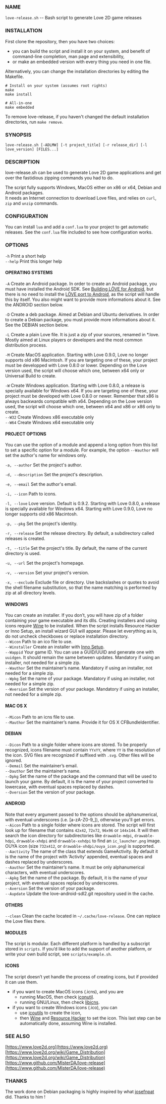 ### NAME
`love-release.sh` -- Bash script to generate Love 2D game releases

### INSTALLATION
First clone the repository, then you have two choices:
- you can build the script and install it on your system, and benefit of command-line completion, man page and extensibility,
- or make an embedded version with every thing you need in one file.

Alternatively, you can change the installation directories by editing the Makefile.

```shell
# Install on your system (assumes root rights)
make
make install

# All-in-one
make embedded
```

To remove love-release, if you haven't changed the default installation directories, run `make remove`.

### SYNOPSIS
`love-release.sh [-ADLMW] [-t project_title] [-r release_dir] [-l love_version] [FILES...]`

### DESCRIPTION
love-release.sh can be used to generate Love 2D game applications
and get over the fastidious zipping commands you had to do.  

The script fully supports Windows, MacOS either on x86 or x64,
Debian and Android packages.  
It needs an Internet connection to download Love files,
and relies on `curl`, `zip` and `unzip` commands.  

### CONFIGURATION
You can install `lua` and add a `conf.lua` to your project to get automatic releases.
See the `conf.lua` file included to see how configuration works.

### OPTIONS
`-h`     Print a short help  
`--help` Print this longer help

#### OPERATING SYSTEMS
`-A` Create an Android package.
     In order to create an Android package, you must have installed the Android SDK.
     See [Building LÖVE for Android](https://bitbucket.org/MartinFelis/love-android-sdl2/wiki/Building_L%C3%96VE_for_Android_-_Linux),
     but there is no need to install the [LÖVE port to Android](https://bitbucket.org/MartinFelis/love-android-sdl2),
     as the script will handle this by itself.
     You also might want to provide more informations about it.
     See the ANDROID section below.

`-D` Create a deb package. Aimed at Debian and Ubuntu derivatives.
     In order to create a Debian package, you must provide more informations about it.
     See the DEBIAN section below.

`-L` Create a plain Love file. It is just a zip of your sources, renamed in \*.love.
     Mostly aimed at Linux players or developers and the most common distribution process.

`-M` Create MacOS application.
     Starting with Love 0.9.0, Love no longer supports old x86 Macintosh.
     If you are targeting one of these, your project must be developped with Love 0.8.0 or lower.
     Depending on the Love version used, the script will choose which one,
     between x64 only or Universal Build to create.

`-W` Create Windows application.
     Starting with Love 0.8.0, a release is specially available for Windows x64.
     If you are targeting one of these, your project must be developed with Love 0.8.0 or newer.
     Remember that x86 is always backwards compatible with x64.
     Depending on the Love version used, the script will choose which one,
     between x64 and x86 or x86 only to create.  
`--W32`  Create Windows x86 executable only  
`--W64`  Create Windows x64 executable only

#### PROJECT OPTIONS
You can use the option of a module and append a long option from this list to set a specific
option for a module. For example, the option `--Wauthor` will set the author's name for windows only.

`-a, --author` Set the project's author.

`-d, --description` Set the project's description.

`-e, --email` Set the author's email.

`-i, --icon` Path to icons.

`-l, --love` Love version. Default is 0.9.2.
             Starting with Love 0.8.0, a release is specially available for Windows x64.
             Starting with Love 0.9.0, Love no longer supports old x86 Macintosh.

`-p, --pkg` Set the project's identity.

`-r, --release`  Set the release directory. By default, a subdirectory called releases is created.

`-t, --title`  Set the project's title. By default, the name of the current directory is used.

`-u, --url` Set the project's homepage.

`-v, --version` Set your project's version.

`-x, --exclude`  Exclude file or directory.
      Use backslashes or quotes to avoid the shell filename substitution,
      so that the name matching is performed by zip at all directory levels.

#### WINDOWS
You can create an installer. If you don’t, you will have zip of a folder
containing your game executable and its dlls.
Creating installers and using icons require [Wine](http://www.winehq.org/) to be installed.
When the script installs Resource Hacker or Inno Setup, an install wizard GUI will appear.
Please let everything as is, do not uncheck checkboxes or replace installation directory.  
`--Wicon`       Path to an ico file to use.  
`--Winstaller`  Create an installer with [Inno Setup](http://www.jrsoftware.org/isinfo.php).  
`--Wappid`      Your game ID. You can use a GUID/UUID and generate one with `uuidgen`.
                It should remain the same between updates.
                Mandatory if using an installer, not needed for a simple zip.  
`--Wauthor`     Set the maintainer’s name.
                Mandatory if using an installer, not needed for a simple zip.  
`--Wpkg`        Set the name of your package.
                Mandatory if using an installer, not needed for a simple zip.  
`--Wversion`    Set the version of your package.
                Mandatory if using an installer, not needed for a simple zip.  

#### MAC OS X
`--Micon`       Path to an icns file to use.  
`--Mauthor`     Set the maintainer’s name. Provide it for OS X CFBundleIdentifier.

#### DEBIAN
`--Dicon`       Path to a single folder where icons are stored.
                To be properly recognized, icons filename must contain `YYxYY`,
                where `YY` is the resolution of the icon.
                SVG files are recognized if suffixed with `.svg`.
                Other files will be ignored.  
`--Demail`      Set the maintainer’s email.  
`--Dauthor`     Set the maintainer’s name.  
`--Dpkg`        Set the name of the package and the command that will be used to launch your game.
                By default, it is the name of your project converted to lowercase,
                with eventual spaces replaced by dashes.  
`--Dversion`    Set the version of your package.  

#### ANDROID
Note that every argument passed to the options should be alphanumerical,
with eventual underscores (i.e. [a-zA-Z0-9\_]), otherwise you'll get errors.  
`--Aicon`       Path to a single folder where icons are stored.
                The script will first look up for filename that contains
                `42x42`, `72x72`, `96x96` or `144x144`.
                It will then search the icon directory for subdirectories like
                `drawable-mdpi`, `drawable-hdpi`, `drawable-xhdpi` and `drawable-xxhdpi`
                to find an `ic_launcher.png` image.  
                OUYA icon (size `732x412`, or `drawable-xhdpi/ouya_icon.png`) is supported.  
`--Aactivity`   The name of the class that extends GameActivity.
                By default it is the name of the project with ‘Activity’ appended,
                eventual spaces and dashes replaced by underscores.  
`--Aauthor`     Set the maintainer’s name.
                It must be only alphanumerical characters, with eventual underscores.  
`--Apkg`        Set the name of the package.
                By default, it is the name of your project, with eventual spaces replaced by underscores.  
`--Aversion`    Set the version of your package.  
`--Aupdate`     Update the love-android-sdl2.git repository used in the cache.  

#### OTHERS
`--clean`       Clean the cache located in `~/.cache/love-release`.
                One can replace the Love files there.  

#### MODULES
The script is modular.
Each different platform is handled by a subscript stored in `scripts`.
If you’d like to add the support of another platform,
or write your own build script, see `scripts/example.sh`.

#### ICONS
The script doesn’t yet handle the process of creating icons,
but if provided it can use them.

- if you want to create MacOS icons (.icns), and you are
  - running MacOS, then check [iconutil](https://developer.apple.com/library/mac/documentation/userexperience/conceptual/applehiguidelines/IconsImages/IconsImages.html).
  - running GNU/Linux, then check [libicns](http://icns.sourceforge.net/).
- if you want to create Windows icons (.ico), you can
  - use [icoutils](http://www.nongnu.org/icoutils/) to create the icon,
  - then [Wine](http://www.winehq.org/) and [Resource Hacker](http://www.angusj.com/resourcehacker/) to set the icon.
    This last step can be automatically done, assuming Wine is installed.

### SEE ALSO
[https://www.love2d.org](https://www.love2d.org)  
[https://www.love2d.org/wiki/Game_Distribution](https://www.love2d.org/wiki/Game_Distribution)  
[https://www.github.com/MisterDA/love-release](https://www.github.com/MisterDA/love-release)

### THANKS
The work done on Debian packaging is highly inspired by what [josefnpat](http://josefnpat.com/) did.
Thanks to him !

